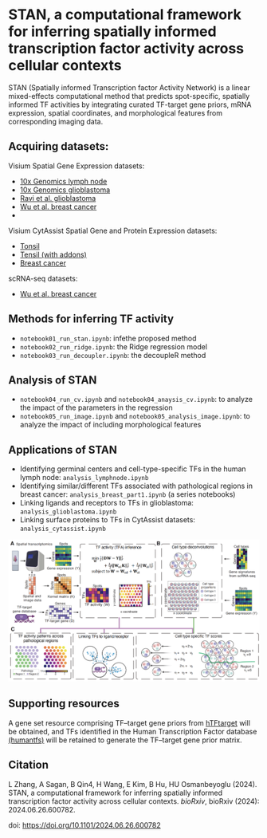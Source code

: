 # STAN, a computational framework for inferring spatially informed transcription factor activity across cellular contexts

STAN (Spatially informed Transcription factor Activity Network) is a linear mixed-effects computational method that predicts spot-specific, spatially informed TF activities by integrating curated TF-target gene priors, mRNA expression, spatial coordinates, and morphological features from corresponding imaging data. 

## Acquiring datasets:
Visium Spatial Gene Expression datasets:
- [10x Genomics lymph node](https://www.10xgenomics.com/datasets/human-lymph-node-1-standard-1-1-0)
- [10x Genomics glioblastoma](https://www.10xgenomics.com/datasets/human-glioblastoma-whole-transcriptome-analysis-1-standard-1-2-0)
- [Ravi et al. glioblastoma](https://doi.org/10.5061/dryad.h70rxwdmj)
- [Wu et al. breast cancer](https://zenodo.org/record/4739739)
- 
Visium CytAssist Spatial Gene and Protein Expression datasets:
- [Tonsil](https://www.10xgenomics.com/datasets/gene-protein-expression-library-of-human-tonsil-cytassist-ffpe-2-standard)
- [Tensil (with addons)](https://www.10xgenomics.com/datasets/visium-cytassist-gene-and-protein-expression-library-of-human-tonsil-with-add-on-antibodies-h-e-6-5-mm-ffpe-2-standard)
- [Breast cancer](https://www.10xgenomics.com/datasets/fresh-frozen-visium-on-cytassist-human-breast-cancer-probe-based-whole-transcriptome-profiling-2-standard)

scRNA-seq datasets:
- [Wu et al. breast cancer](https://www.ncbi.nlm.nih.gov/geo/query/acc.cgi?acc=GSE176078)

## Methods for inferring TF activity
- `notebook01_run_stan.ipynb`: infethe proposed method
- `notebook02_run_ridge.ipynb`: the Ridge regression model
- `notebook03_run_decoupler.ipynb`: the decoupleR method

## Analysis of STAN
- `notebook04_run_cv.ipynb` and `notebook04_anaysis_cv.ipynb`: to analyze the impact of the parameters in the regression
- `notebook05_run_image.ipynb` and `notebook05_analysis_image.ipynb`: to analyze the impact of including morphological features
 
## Applications of STAN
- Identifying germinal centers and cell-type-specific TFs in the human lymph node: `analysis_lymphnode.ipynb`
- Identifying similar/different TFs associated with pathological regions in breast cancer: `analysis_breast_part1.ipynb` (a series notebooks)
- Linking ligands and receptors to TFs in glioblastoma: `analysis_glioblastoma.ipynb`
- Linking surface proteins to TFs in CytAssist datasets: `analysis_cytassist.ipynb`

![image](https://github.com/osmanbeyoglulab/Tutorials-on-ISMB-2024/blob/main/hands-on_tutorial/session-1/resources_stan/stan.png?raw=true)

## Supporting resources
A gene set resource comprising TF–target gene priors from [hTFtarget](https://guolab.wchscu.cn/hTFtarget/#!/) will be obtained, and TFs identified in the Human Transcription Factor database [(humantfs)](https://www.cell.com/cell/fulltext/S0092-8674(18)30106-5) will be retained to generate the TF–target gene prior matrix. 

## Citation
L Zhang, A Sagan, B Qin4, H Wang, E Kim, B Hu, HU Osmanbeyoglu (2024). STAN, a computational framework for inferring spatially informed transcription factor activity across cellular contexts. _bioRxiv_, bioRxiv (2024): 2024.06.26.600782. 

doi: <https://doi.org/10.1101/2024.06.26.600782>
